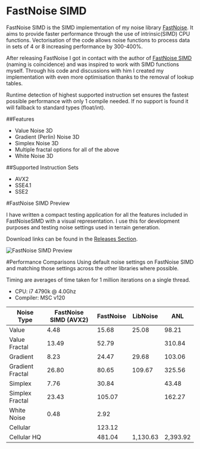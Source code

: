 # FastNoise SIMD
FastNoise SIMD is the SIMD implementation of my noise library [FastNoise](https://github.com/Auburns/FastNoise). It aims to provide faster performance through the use of intrinsic(SIMD) CPU functions. Vectorisation of the code allows noise functions to process data in sets of 4 or 8 increasing performance by 300-400%.

After releasing FastNoise I got in contact with the author of [FastNoise SIMD](https://github.com/jackmott/FastNoise-SIMD) (naming is coincidence) and was inspired to work with SIMD functions myself. Through his code and discussions with him I created my implementation with even more optimisation thanks to the removal of lookup tables. 

Runtime detection of highest supported instruction set ensures the fastest possible performance with only 1 compile needed. If no support is found it will fallback to standard types (float/int).

##Features

- Value Noise 3D
- Gradient (Perlin) Noise 3D
- Simplex Noise 3D
- Multiple fractal options for all of the above
- White Noise 3D

##Supported Instruction Sets
- AVX2
- SSE4.1
- SSE2

#FastNoise SIMD Preview

I have written a compact testing application for all the features included in FastNoiseSIMD with a visual representation. I use this for development purposes and testing noise settings used in terrain generation.

Download links can be found in the [Releases Section](https://github.com/Auburns/FastNoiseSIMD/releases).

![FastNoise SIMD Preview](http://i.imgur.com/p4kHh7P.png)

#Performance Comparisons
Using default noise settings on FastNoise SIMD and matching those settings across the other libraries where possible.

Timing are averages of time taken for 1 million iterations on a single thread.

- CPU: i7 4790k @ 4.0Ghz
- Compiler: MSC v120

Noise Type |	FastNoise SIMD (AVX2) |	FastNoise |	LibNoise |	ANL
| ---               | ---     | ---     | ---     | ---     |
| Value             | 4.48    | 15.68   | 25.08   | 98.21   |
| Value Fractal     | 13.49   | 52.79   |         | 310.84  |
| Gradient          | 8.23    | 24.47   | 29.68   | 103.06  |
| Gradient Fractal  | 26.80   | 80.65   | 109.67  | 325.56  |
| Simplex           | 7.76    | 30.84   |         |  43.48  |
| Simplex Fractal   | 23.43   | 105.07  |         | 162.27  |
| White Noise       | 0.48    | 2.92    |         |         |
| Cellular          |         | 123.12  |         |         |
| Cellular HQ       |         | 481.04  | 1,130.63 | 2,393.92 |
